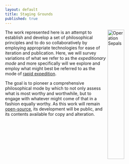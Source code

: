 ```yaml
---
layout: default
title: Staging Grounds
published: true
---
```


<img align="right" src="http://www.rapidexpedition.org/public/img/opSepals.jpg" alt="Operation Sepals" style="width:33%">

The work represented here is an attempt to establish and develop a set of philosophical principles and to do so collaboratively by employing appropriate technologies for ease of iteration and publication.  Here, we will survey variations of what we refer to as the *expeditionary mode* and more specifically will we explore and employ what might best be referred to as the mode of [rapid expedition](rapidExpedition).

The goal is to pioneer a comprehensive philosophical mode by which to not only assess what is most worthy and worthwhile, but to engage with whatever might come of that in a fashion equally worthy.  As this work will remain [open-source](https://en.wikipedia.org/wiki/Open-source_model), its development will be public, and its contents available for copy and alteration.
